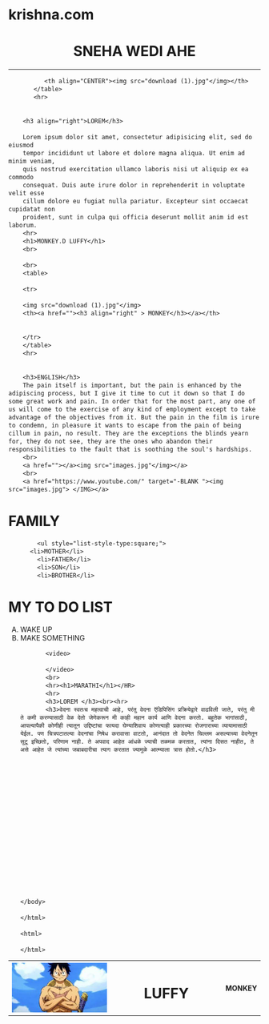 # krishna.com
<!DOCTYPE html>
<html>

<head> 
<title> the website</title>
	</head>
    <body>
    	<!DOCTYPE html>
<html>

<head> 
<title> the test website</title>
    </head>
    <body>
        <h1 align="CENTER">SNEHA WEDI AHE</h1>
        <hr>
         <table>
              <th width="50%"><img src="download (1).jpg"</img></th>
              <th width="500%"><h1>LUFFY</h1></th>
              <th>MONKEY</th>



              <th align="CENTER"><img src="download (1).jpg"</img></th>
           </table>
           <hr>


        <h3 align="right">LOREM</h3>

        Lorem ipsum dolor sit amet, consectetur adipisicing elit, sed do eiusmod
        tempor incididunt ut labore et dolore magna aliqua. Ut enim ad minim veniam,
        quis nostrud exercitation ullamco laboris nisi ut aliquip ex ea commodo
        consequat. Duis aute irure dolor in reprehenderit in voluptate velit esse
        cillum dolore eu fugiat nulla pariatur. Excepteur sint occaecat cupidatat non
        proident, sunt in culpa qui officia deserunt mollit anim id est laborum.
        <hr>
        <h1>MONKEY.D LUFFY</h1>
        <br>
        
        <br>
        <table>

        <tr>

        <img src="download (1).jpg"</img> 
        <th><a href=""><h3 align="right" > MONKEY</h3></a></th> 
        

        </tr>
        </table>
        <hr>


        <h3>ENGLISH</h3>
        The pain itself is important, but the pain is enhanced by the adipiscing process, but I give it time to cut it down so that I do some great work and pain. In order that for the most part, any one of us will come to the exercise of any kind of employment except to take advantage of the objectives from it. But the pain in the film is irure to condemn, in pleasure it wants to escape from the pain of being cillum in pain, no result. They are the exceptions the blinds yearn for, they do not see, they are the ones who abandon their responsibilities to the fault that is soothing the soul's hardships.
        <br>
        <a href=""></a><img src="images.jpg"</img></a>
        <br>
        <a href="https://www.youtube.com/" target="-BLANK "><img src="images.jpg"> </IMG></a>


 
 <h1>FAMILY</h1>
    
            <ul style="list-style-type:square;">
          <li>MOTHER</li>
            <li>FATHER</li>
            <li>SON</li>
            <li>BROTHER</li>
</ul>
<h1>MY TO DO LIST </h1>
      <ol type="A">
          <li>WAKE UP</li>
          <li>MAKE SOMETHING</li>

           <video>
               
           </video>
           <br>
           <hr><h1>MARATHI</h1></HR>
           <hr>
           <h3>LOREM </h3><br><hr>
           <h3>वेदना स्वतःच महत्वाची आहे, परंतु वेदना ऍडिपिसिंग प्रक्रियेद्वारे वाढविली जाते, परंतु मी ते कमी करण्यासाठी वेळ देतो जेणेकरून मी काही महान कार्य आणि वेदना करतो. बहुतेक भागांसाठी, आपल्यापैकी कोणीही त्यातून उद्दिष्टांचा फायदा घेण्याशिवाय कोणत्याही प्रकारच्या रोजगाराच्या व्यायामासाठी येईल. पण चित्रपटातल्या वेदनांचा निषेध करावासा वाटतो, आनंदात तो वेदनेत चिल्लम असल्याच्या वेदनेतून सुटू इच्छितो, परिणाम नाही. ते अपवाद आहेत आंधळे ज्याची तळमळ करतात, त्यांना दिसत नाहीत, ते असे आहेत जे त्यांच्या जबाबदारीचा त्याग करतात ज्यामुळे आत्म्याला त्रास होतो.</h3>









          
       





       

    </body>

    </html>

	<html>

	</html>
